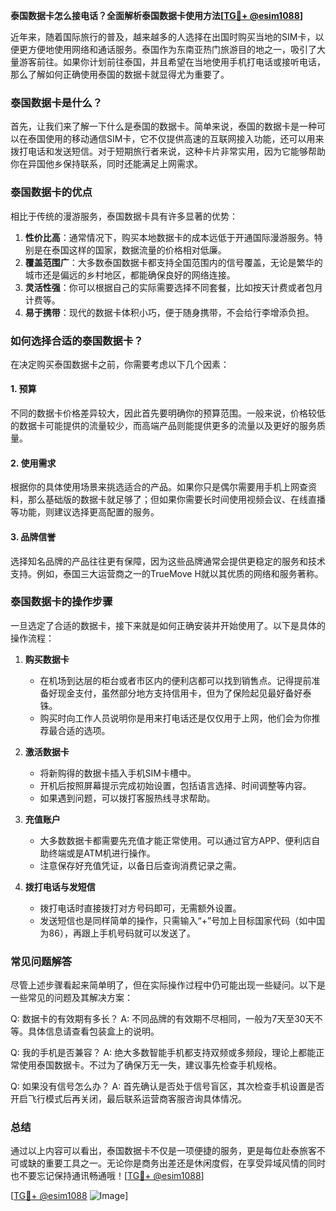 **泰国数据卡怎么接电话？全面解析泰国数据卡使用方法[[TG💪+ @esim1088](https://t.me/s/esim1088)]**

近年来，随着国际旅行的普及，越来越多的人选择在出国时购买当地的SIM卡，以便更方便地使用网络和通话服务。泰国作为东南亚热门旅游目的地之一，吸引了大量游客前往。如果你计划前往泰国，并且希望在当地使用手机打电话或接听电话，那么了解如何正确使用泰国的数据卡就显得尤为重要了。

### 泰国数据卡是什么？

首先，让我们来了解一下什么是泰国的数据卡。简单来说，泰国的数据卡是一种可以在泰国使用的移动通信SIM卡，它不仅提供高速的互联网接入功能，还可以用来拨打电话和发送短信。对于短期旅行者来说，这种卡片非常实用，因为它能够帮助你在异国他乡保持联系，同时还能满足上网需求。

### 泰国数据卡的优点

相比于传统的漫游服务，泰国数据卡具有许多显著的优势：

1. **性价比高**：通常情况下，购买本地数据卡的成本远低于开通国际漫游服务。特别是在泰国这样的国家，数据流量的价格相对低廉。
2. **覆盖范围广**：大多数泰国数据卡都支持全国范围内的信号覆盖，无论是繁华的城市还是偏远的乡村地区，都能确保良好的网络连接。
3. **灵活性强**：你可以根据自己的实际需要选择不同套餐，比如按天计费或者包月计费等。
4. **易于携带**：现代的数据卡体积小巧，便于随身携带，不会给行李增添负担。

### 如何选择合适的泰国数据卡？

在决定购买泰国数据卡之前，你需要考虑以下几个因素：

#### 1. 预算
不同的数据卡价格差异较大，因此首先要明确你的预算范围。一般来说，价格较低的数据卡可能提供的流量较少，而高端产品则能提供更多的流量以及更好的服务质量。

#### 2. 使用需求
根据你的具体使用场景来挑选适合的产品。如果你只是偶尔需要用手机上网查资料，那么基础版的数据卡就足够了；但如果你需要长时间使用视频会议、在线直播等功能，则建议选择更高配置的服务。

#### 3. 品牌信誉
选择知名品牌的产品往往更有保障，因为这些品牌通常会提供更稳定的服务和技术支持。例如，泰国三大运营商之一的TrueMove H就以其优质的网络和服务著称。

### 泰国数据卡的操作步骤

一旦选定了合适的数据卡，接下来就是如何正确安装并开始使用了。以下是具体的操作流程：

1. **购买数据卡**
   - 在机场到达层的柜台或者市区内的便利店都可以找到销售点。记得提前准备好现金支付，虽然部分地方支持信用卡，但为了保险起见最好备好泰铢。
   - 购买时向工作人员说明你是用来打电话还是仅仅用于上网，他们会为你推荐最合适的选项。

2. **激活数据卡**
   - 将新购得的数据卡插入手机SIM卡槽中。
   - 开机后按照屏幕提示完成初始设置，包括语言选择、时间调整等内容。
   - 如果遇到问题，可以拨打客服热线寻求帮助。

3. **充值账户**
   - 大多数数据卡都需要先充值才能正常使用。可以通过官方APP、便利店自助终端或是ATM机进行操作。
   - 注意保存好充值凭证，以备日后查询消费记录之需。

4. **拨打电话与发短信**
   - 拨打电话时直接拨打对方号码即可，无需额外设置。
   - 发送短信也是同样简单的操作，只需输入“+”号加上目标国家代码（如中国为86），再跟上手机号码就可以发送了。

### 常见问题解答

尽管上述步骤看起来简单明了，但在实际操作过程中仍可能出现一些疑问。以下是一些常见的问题及其解决方案：

Q: 数据卡的有效期有多长？
A: 不同品牌的有效期不尽相同，一般为7天至30天不等。具体信息请查看包装盒上的说明。

Q: 我的手机是否兼容？
A: 绝大多数智能手机都支持双频或多频段，理论上都能正常使用泰国数据卡。不过为了确保万无一失，建议事先检查手机规格。

Q: 如果没有信号怎么办？
A: 首先确认是否处于信号盲区，其次检查手机设置是否开启飞行模式后再关闭，最后联系运营商客服咨询具体情况。

### 总结

通过以上内容可以看出，泰国数据卡不仅是一项便捷的服务，更是每位赴泰旅客不可或缺的重要工具之一。无论你是商务出差还是休闲度假，在享受异域风情的同时也不要忘记保持通讯畅通哦！[[TG💪+ @esim1088](https://t.me/s/esim1088)]

[[TG💪+ @esim1088](https://t.me/s/esim1088) ![Image](https://i.postimg.cc/4NQfJmqS/Snipaste-2025-05-13-00-14-12.png)]